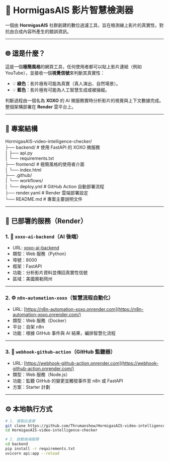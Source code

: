 # 🧠 HormigasAIS 影片智慧檢測器

一個由 **HormigasAIS** 社群創建的數位過濾工具，旨在檢測線上影片的真實性，對抗由合成內容所產生的錯誤資訊。

---

## 🌐 這是什麼？

這是一個**極簡風格**的網頁工具，任何使用者都可以貼上影片連結（例如 YouTube），並接收一個**視覺信號**來判斷其真實性：

- 💡 **綠色**：影片極有可能為真實（真人演出、自然場景）。
- 💡 **藍色**：影片極有可能為人工智慧生成或被操縱。

判斷過程由一個名為 **XOXO** 的 AI 微服務實時分析影片的視覺與上下文數據完成。整個架構部署在 **Render** 雲平台上。

---

## 🧱 專案結構

HormigasAIS-video-intelligence-checker/  
├── backend/                         # 使用 FastAPI 的 XOXO 微服務  
│   ├── api.py  
│   └── requirements.txt  
├── frontend/                        # 極簡風格的使用者介面  
│   └── index.html  
├── .github/  
│   └── workflows/  
│       └── deploy.yml              # GitHub Action 自動部署流程  
├── render.yaml                     # Render 雲端部署設定  
└── README.md                       # 專案主要說明文件

---

## 🚀 已部署的服務（Render）

### 1. 🧠 `xoxo-ai-backend`（AI 後端）

- URL: [xoxo-ai-backend](https://xoxo-ai-backend.onrender.com)
- 類型：Web 服務（Python）
- 埠號：8000  
- 框架：FastAPI  
- 功能：分析影片資料並傳回真實性信號  
- 區域：美國奧勒岡州

---

### 2. ⚙️ `n8n-automation-xoxo`（智慧流程自動化）

- URL: [https://n8n-automation-xoxo.onrender.com](https://n8n-automation-xoxo.onrender.com/)
- 類型：Web 服務（Docker）  
- 平台：自架 n8n  
- 功能：根據 GitHub 事件與 AI 結果，編排智慧化流程

---

### 3. 🧩 `webhook-github-action`（GitHub 監聽器）

- URL: [https://webhook-github-action.onrender.com](https://webhook-github-action.onrender.com/)
- 類型：Web 服務（Node.js）  
- 功能：監聽 GitHub 的變更並觸發事件至 n8n 或 FastAPI  
- 方案：Starter 計劃

---

## ⚙️ 本地執行方式

```bash
# 1. 複製此倉庫
git clone https://github.com/Thrumanshow/HormigasAIS-video-intelligence-checker.git
cd HormigasAIS-video-intelligence-checker

# 2. 啟動後端服務
cd backend
pip install -r requirements.txt
uvicorn api:app --reload
